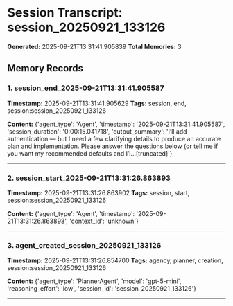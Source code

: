 # Session Transcript: session_20250921_133126

**Generated:** 2025-09-21T13:31:41.905839
**Total Memories:** 3

## Memory Records

### 1. session_end_2025-09-21T13:31:41.905587

**Timestamp:** 2025-09-21T13:31:41.905629
**Tags:** session, end, session:session_20250921_133126

**Content:** {'agent_type': 'Agent', 'timestamp': '2025-09-21T13:31:41.905587', 'session_duration': '0:00:15.041718', 'output_summary': 'I’ll add authentication — but I need a few clarifying details to produce an accurate plan and implementation. Please answer the questions below (or tell me if you want my recommended defaults and I’l...[truncated]'}

---

### 2. session_start_2025-09-21T13:31:26.863893

**Timestamp:** 2025-09-21T13:31:26.863902
**Tags:** session, start, session:session_20250921_133126

**Content:** {'agent_type': 'Agent', 'timestamp': '2025-09-21T13:31:26.863893', 'context_id': 'unknown'}

---

### 3. agent_created_session_20250921_133126

**Timestamp:** 2025-09-21T13:31:26.854700
**Tags:** agency, planner, creation, session:session_20250921_133126

**Content:** {'agent_type': 'PlannerAgent', 'model': 'gpt-5-mini', 'reasoning_effort': 'low', 'session_id': 'session_20250921_133126'}

---

